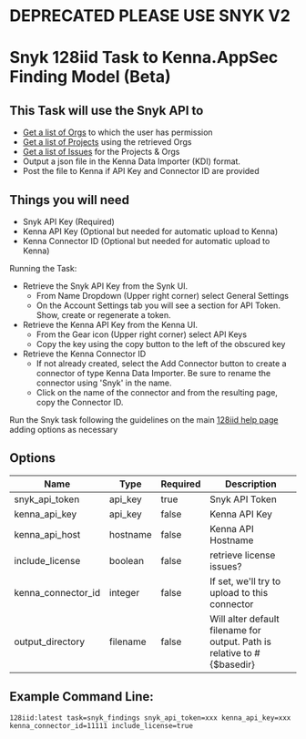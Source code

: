 # DEPRECATED PLEASE USE SNYK V2
# Snyk 128iid Task to Kenna.AppSec Finding Model (Beta)

## This Task will use the Snyk API to

- [Get a list of Orgs](https://snyk.io/api/v1/orgs) to which the user has permission
- [Get a list of Projects](https://snyk.io/api/v1/org/#{org}/projects) using the retrieved Orgs
- [Get a list of Issues](https://snyk.io/api/v1/reporting/issues) for the Projects & Orgs
- Output a json file in the Kenna Data Importer (KDI) format.
- Post the file to Kenna if API Key and Connector ID are provided

## Things you will need

- Snyk API Key (Required)
- Kenna API Key (Optional but needed for automatic upload to Kenna)
- Kenna Connector ID (Optional but needed for automatic upload to Kenna)

Running the Task:

- Retrieve the Snyk API Key from the Synk UI.
  - From Name Dropdown (Upper right corner) select General Settings
  - On the Account Settings tab you will see a section for API Token. Show, create or regenerate a token.
- Retrieve the Kenna API Key from the Kenna UI.
  - From the Gear icon (Upper right corner) select API Keys
  - Copy the key using the copy button to the left of the obscured key
- Retrieve the Kenna Connector ID  
  - If not already created, select the Add Connector button to create a connector of type Kenna Data Importer. Be sure to rename the connector using 'Snyk' in the name.
  - Click on the name of the connector and from the resulting page, copy the Connector ID.

Run the Snyk task following the guidelines on the main [128iid help page](https://github.com/KennaPublicSamples/128iid#calling-a-specific-task) adding options as necessary

## Options

| Name | Type | Required | Description |
| ---- | ---- | ---- | ---- |
| snyk_api_token |api_key | true | Snyk API Token |
| kenna_api_key | api_key | false | Kenna API Key |
| kenna_api_host | hostname | false | Kenna API Hostname |
| include_license | boolean | false | retrieve license issues? |
| kenna_connector_id | integer | false | If set, we'll try to upload to this connector |
| output_directory | filename | false | Will alter default filename for output. Path is relative to #{$basedir} |

## Example Command Line:

    128iid:latest task=snyk_findings snyk_api_token=xxx kenna_api_key=xxx kenna_connector_id=11111 include_license=true

